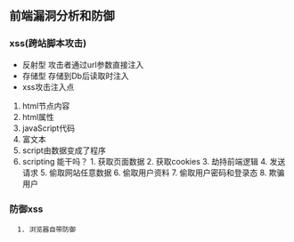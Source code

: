 ## 前端漏洞分析和防御
### xss(跨站脚本攻击) 
  - 反射型
  攻击者通过url参数直接注入
  - 存储型
  存储到Db后读取时注入
  - xss攻击注入点
   1. html节点内容
   2. html属性
   3. javaScript代码
   4. 富文本 
  1. script由数据变成了程序
  2. scripting 能干吗？
    1. 获取页面数据
    2. 获取cookies
    3. 劫持前端逻辑
    4. 发送请求
    5. 偷取网站任意数据
    6. 偷取用户资料
    7. 偷取用户密码和登录态
    8. 欺骗用户
   ### 防御xss
      1. 浏览器自带防御 

